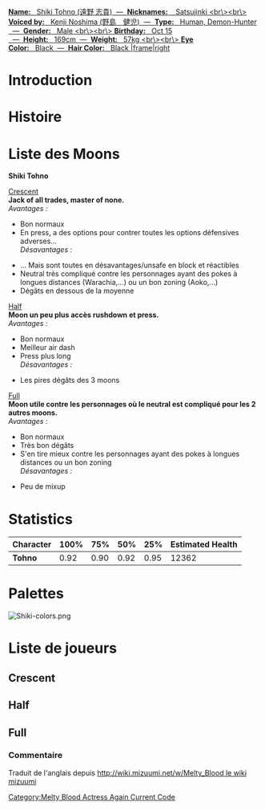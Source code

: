 [ **Name:**   Shiki Tohno (遠野 志貴)  —  **Nicknames:**    Satsujinki
\<br\\\>\<br\\\> **Voiced by:**   Kenji Noshima
(野島　健児)  —  **Type:**   Human, Demon-Hunter   —  **Gender:**   Male
\<br\\\>\<br\\\> **Birthday:**   Oct 15
  —  **Height:**   169cm  —  **Weight:**   57kg \<br\\\>\<br\\\> **Eye
Color:**   Black  —  **Hair Color:**   Black
\|frame\|right](image:Shiki2.png "wikilink")

# Introduction

# Histoire

# Liste des Moons

**Shiki Tohno**

[Crescent](Melty_Blood/Shiki_Tohno/Crescent_Moon "wikilink")  
**Jack of all trades, master of none.**  
*Avantages :*  
+ Bon normaux  
+ En press, a des options pour contrer toutes les options défensives
adverses...  
*Désavantages :*  
- ... Mais sont toutes en désavantages/unsafe en block et réactibles  
- Neutral très compliqué contre les personnages ayant des pokes à
longues distances (Warachia,...) ou un bon zoning (Aoko,...)  
- Dégâts en dessous de la moyenne

[Half](Melty_Blood/Shiki_Tohno/Half_Moon "wikilink")  
**Moon un peu plus accès rushdown et press.**  
*Avantages :*  
+ Bon normaux  
+ Meilleur air dash  
+ Press plus long  
*Désavantages :*  
- Les pires dégâts des 3 moons

[Full](Melty_Blood/Shiki_Tohno/Full_Moon "wikilink")  
**Moon utile contre les personnages où le neutral est compliqué pour les
2 autres moons.**  
*Avantages :*  
+ Bon normaux  
+ Très bon dégâts  
+ S'en tire mieux contre les personnages ayant des pokes à longues
distances ou un bon zoning  
*Désavantages :*  
- Peu de mixup

# Statistics

| Character | 100% | 75%  | 50%  | 25%  | Estimated Health |
|-----------|------|------|------|------|------------------|
| **Tohno** | 0.92 | 0.90 | 0.92 | 0.95 | 12362            |

# Palettes

![](Shiki-colors.png "Shiki-colors.png")

# Liste de joueurs

## Crescent

## Half

## Full

### Commentaire

Traduit de l'anglais depuis [http://wiki.mizuumi.net/w/Melty_Blood le
wiki
mizuumi](http://wiki.mizuumi.net/w/Melty_Blood_le_wiki_mizuumi "wikilink")

[Category:Melty Blood Actress Again Current
Code](Category:Melty_Blood_Actress_Again_Current_Code "wikilink")
